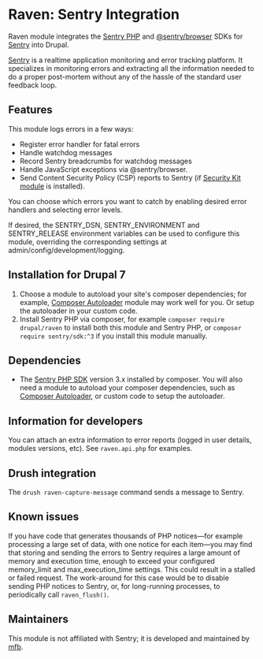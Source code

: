 Raven: Sentry Integration
=========================

Raven module integrates the
[Sentry PHP](https://github.com/getsentry/sentry-php) and
[@sentry/browser](https://github.com/getsentry/sentry-javascript) SDKs for
[Sentry](https://sentry.io/) into Drupal.

[Sentry](https://sentry.io/) is a realtime application monitoring and error
tracking platform. It specializes in monitoring errors and extracting all the
information needed to do a proper post-mortem without any of the hassle of the
standard user feedback loop.


## Features

This module logs errors in a few ways:

* Register error handler for fatal errors
* Handle watchdog messages
* Record Sentry breadcrumbs for watchdog messages
* Handle JavaScript exceptions via @sentry/browser.
* Send Content Security Policy (CSP) reports to Sentry (if
  [Security Kit module](https://www.drupal.org/project/seckit) is installed).

You can choose which errors you want to catch by enabling desired error
handlers and selecting error levels.

If desired, the SENTRY_DSN, SENTRY_ENVIRONMENT and SENTRY_RELEASE environment
variables can be used to configure this module, overriding the corresponding
settings at admin/config/development/logging.


## Installation for Drupal 7

1. Choose a module to autoload your site's composer dependencies; for example,
   [Composer Autoloader](https://www.drupal.org/project/composer_autoloader)
   module may work well for you. Or setup the autoloader in your custom code.
2. Install Sentry PHP via composer, for example `composer require drupal/raven`
   to install both this module and Sentry PHP, or
   `composer require sentry/sdk:^3` if you install this module manually.


## Dependencies

* The [Sentry PHP SDK](https://github.com/getsentry/sentry-php) version 3.x
installed by composer. You will also need a module to autoload your composer
dependencies, such as
[Composer Autoloader](https://www.drupal.org/project/composer_autoloader), or
custom code to setup the autoloader.


## Information for developers

You can attach an extra information to error reports (logged in user details,
modules versions, etc). See `raven.api.php` for examples.


## Drush integration

The `drush raven-capture-message` command sends a message to Sentry.


## Known issues

If you have code that generates thousands of PHP notices—for example processing
a large set of data, with one notice for each item—you may find that storing and
sending the errors to Sentry requires a large amount of memory and execution
time, enough to exceed your configured memory_limit and max_execution_time
settings. This could result in a stalled or failed request. The work-around for
this case would be to disable sending PHP notices to Sentry, or, for
long-running processes, to periodically call `raven_flush()`.


## Maintainers

This module is not affiliated with Sentry; it is developed and maintained by
[mfb](https://www.drupal.org/u/mfb).
